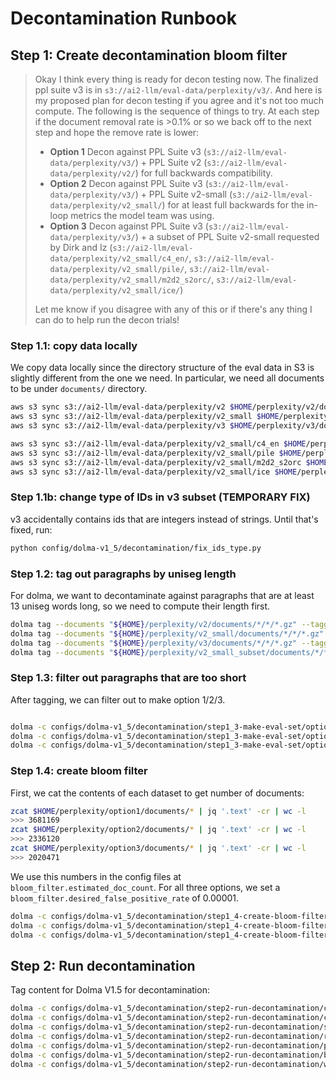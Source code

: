 # Decontamination Runbook

## Step 1: Create decontamination bloom filter

> Okay I think every thing is ready for decon testing now. The finalized ppl suite v3 is in `s3://ai2-llm/eval-data/perplexity/v3/`. And here is my proposed plan for decon testing if you agree and it's not too much compute. The following is the sequence of things to try. At each step if the document removal rate is >0.1% or so we back off to the next step and hope the remove rate is lower:
>
> - **Option 1** Decon against PPL Suite v3 (`s3://ai2-llm/eval-data/perplexity/v3/`) + PPL Suite v2 (`s3://ai2-llm/eval-data/perplexity/v2/`) for full backwards compatibility.
> - **Option 2** Decon against PPL Suite v3 (`s3://ai2-llm/eval-data/perplexity/v3/`) + PPL Suite v2-small (`s3://ai2-llm/eval-data/perplexity/v2_small/`) for at least full backwards for the in-loop metrics the model team was using.
> - **Option 3** Decon against PPL Suite v3 (`s3://ai2-llm/eval-data/perplexity/v3/`) + a subset of PPL Suite v2-small requested by Dirk and Iz (`s3://ai2-llm/eval-data/perplexity/v2_small/c4_en/`, `s3://ai2-llm/eval-data/perplexity/v2_small/pile/`, `s3://ai2-llm/eval-data/perplexity/v2_small/m2d2_s2orc/`, `s3://ai2-llm/eval-data/perplexity/v2_small/ice/`)
>
> Let me know if you disagree with any of this or if there's any thing I can do to help run the decon trials!


### Step 1.1: copy data locally

We copy data locally since the directory structure of the eval data in S3 is slightly different from the one we need.
In particular, we need all documents to be under `documents/` directory.

```bash
aws s3 sync s3://ai2-llm/eval-data/perplexity/v2 $HOME/perplexity/v2/documents
aws s3 sync s3://ai2-llm/eval-data/perplexity/v2_small $HOME/perplexity/v2_small/documents
aws s3 sync s3://ai2-llm/eval-data/perplexity/v3 $HOME/perplexity/v3/documents

aws s3 sync s3://ai2-llm/eval-data/perplexity/v2_small/c4_en $HOME/perplexity/v2_small_subset/documents/c4_en
aws s3 sync s3://ai2-llm/eval-data/perplexity/v2_small/pile $HOME/perplexity/v2_small_subset/documents/pile
aws s3 sync s3://ai2-llm/eval-data/perplexity/v2_small/m2d2_s2orc $HOME/perplexity/v2_small_subset/documents/m2d2_s2orc
aws s3 sync s3://ai2-llm/eval-data/perplexity/v2_small/ice $HOME/perplexity/v2_small_subset/documents/ice
```

### Step 1.1b: change type of IDs in v3 subset (TEMPORARY FIX)

v3 accidentally contains ids that are integers instead of strings. Until that's fixed, run:

```bash
python config/dolma-v1_5/decontamination/fix_ids_type.py
```

### Step 1.2: tag out paragraphs by uniseg length

For dolma, we want to decontaminate against paragraphs that are at least 13 uniseg words long,
so we need to compute their length first.

```bash
dolma tag --documents "${HOME}/perplexity/v2/documents/*/*/*.gz" --taggers uniseg_length_paragraphs_with_empty_v1 not_alphanum_paragraph_v1 --processes 188
dolma tag --documents "${HOME}/perplexity/v2_small/documents/*/*/*.gz" --taggers uniseg_length_paragraphs_with_empty_v1 not_alphanum_paragraph_v1 --processes 188
dolma tag --documents "${HOME}/perplexity/v3/documents/*/*/*.gz" --taggers uniseg_length_paragraphs_with_empty_v1 not_alphanum_paragraph_v1 --processes 188
dolma tag --documents "${HOME}/perplexity/v2_small_subset/documents/*/*/*.gz" --taggers uniseg_length_paragraphs_with_empty_v1 not_alphanum_paragraph_v1 --processes 188
```

### Step 1.3: filter out paragraphs that are too short

After tagging, we can filter out to make option 1/2/3.

```bash

dolma -c configs/dolma-v1_5/decontamination/step1_3-make-eval-set/option1.yaml mix
dolma -c configs/dolma-v1_5/decontamination/step1_3-make-eval-set/option2.yaml mix
dolma -c configs/dolma-v1_5/decontamination/step1_3-make-eval-set/option3.yaml mix

```

### Step 1.4: create bloom filter

First, we cat the contents of each dataset to get number of documents:

```bash
zcat $HOME/perplexity/option1/documents/* | jq '.text' -cr | wc -l
>>> 3681169
zcat $HOME/perplexity/option2/documents/* | jq '.text' -cr | wc -l
>>> 2336120
zcat $HOME/perplexity/option3/documents/* | jq '.text' -cr | wc -l
>>> 2020471
```

We use this numbers in the config files at `bloom_filter.estimated_doc_count`. For all three options, we set a `bloom_filter.desired_false_positive_rate` of 0.00001.

```bash
dolma -c configs/dolma-v1_5/decontamination/step1_4-create-bloom-filter/option1.yaml dedupe
dolma -c configs/dolma-v1_5/decontamination/step1_4-create-bloom-filter/option2.yaml dedupe
dolma -c configs/dolma-v1_5/decontamination/step1_4-create-bloom-filter/option3.yaml dedupe
```

## Step 2: Run decontamination

Tag content for Dolma V1.5 for decontamination:


```bash
dolma -c configs/dolma-v1_5/decontamination/step2-run-decontamination/cc.yaml dedupe
dolma -c configs/dolma-v1_5/decontamination/step2-run-decontamination/c4.yaml dedupe
dolma -c configs/dolma-v1_5/decontamination/step2-run-decontamination/stack.yaml dedupe
dolma -c configs/dolma-v1_5/decontamination/step2-run-decontamination/reddit.yaml dedupe
dolma -c configs/dolma-v1_5/decontamination/step2-run-decontamination/peS2o.yaml dedupe
dolma -c configs/dolma-v1_5/decontamination/step2-run-decontamination/books.yaml dedupe
dolma -c configs/dolma-v1_5/decontamination/step2-run-decontamination/wiki.yaml dedupe
```
